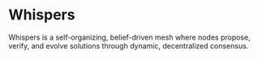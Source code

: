 # Whispers

Whispers is a self-organizing, belief-driven mesh where nodes propose, verify, and evolve solutions through dynamic, decentralized consensus.
